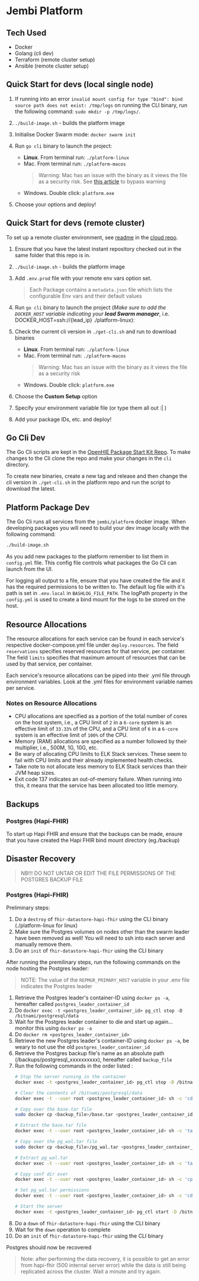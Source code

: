 # Jembi Platform

## Tech Used

- Docker
- Golang (cli dev)
- Terraform (remote cluster setup)
- Ansible (remote cluster setup)

## Quick Start for devs (local single node)

1. If running into an error `invalid mount config for type "bind": bind source path does not exist: /tmp/logs` on running the CLI binary, run the following command: `sudo mkdir -p /tmp/logs/`.
1. `./build-image.sh` - builds the platform image
1. Initialise Docker Swarm mode: `docker swarm init`
1. Run `go cli` binary to launch the project:

    - **Linux**. From terminal run: `./platform-linux`
    - Mac. From terminal run: `./platform-macos`
        > Warning: Mac has an issue with the binary as it views the file as a security risk. See [this article](https://www.lifewire.com/fix-developer-cannot-be-verified-error-5183898) to bypass warning
    - Windows. Double click: `platform.exe`
1. Choose your options and deploy!

## Quick Start for devs (remote cluster)

To set up a remote cluster environment, see [readme](https://github.com/jembi/cloud/blob/main/aws/mercury-team/README.md) in the [cloud repo](https://github.com/jembi/cloud).

1. Ensure that you have the latest instant repository checked out in the same folder that this repo is in.
1. `./build-image.sh` - builds the platform image
1. Add `.env.prod` file with your remote env vars option set.

    > Each Package contains a `metadata.json` file which lists the configurable Env vars and their default values

1. Run `go cli` binary to launch the project (*Make sure to add the `DOCKER_HOST` variable indicating your **lead Swarm manager***, i.e. DOCKER_HOST=ssh://{lead_ip} ./platform-linux):

1. Check the current cli version in `./get-cli.sh` and run to download binaries
    - **Linux**. From terminal run: `./platform-linux`
    - Mac. From terminal run: `./platform-macos`
        > Warning: Mac has an issue with the binary as it views the file as a security risk
    - Windows. Double click: `platform.exe`

1. Choose the **Custom Setup** option
1. Specify your environment variable file (or type them all out :| )
1. Add your package IDs, etc. and deploy!

## Go Cli Dev

The Go Cli scripts are kept in the [OpenHIE Package Start Kit Repo](https://github.com/openhie/package-starter-kit/tree/main/cli). To make changes to the Cli clone the repo and make your changes in the `cli` directory.

To create new binaries, create a new tag and release and then change the cli version in `./get-cli.sh` in the platform repo and run the script to download the latest.

## Platform Package Dev

The Go Cli runs all services from the `jembi/platform` docker image. When developing packages you will need to build your dev image locally with the following command:

```sh
./build-image.sh
```

As you add new packages to the platform remember to list them in `config.yml` file. This config file controls what packages the Go Cli can launch from the UI.

For logging all output to a file, ensure that you have created the file and it has the required permissions to be written to.
The default log file with it's path is set in `.env.local` in `BASHLOG_FILE_PATH`. 
The logPath property in the `config.yml` is used to create a bind mount for the logs to be stored on the host.

## Resource Allocations

The resource allocations for each service can be found in each service's respective docker-compose.yml file under `deploy.resources`. The field `reservations` specifies reserved resources for that service, per container. The field `limits` specifies that maximum amount of resources that can be used by that service, per container.

Each service's resource allocations can be piped into their .yml file through environment variables. Look at the .yml files for environment variable names per service.

### Notes on Resource Allocations

- CPU allocations are specified as a portion of the total number of cores on the host system, i.e., a CPU limit of `2` in a `6-core` system is an effective limit of `33.33%` of the CPU, and a CPU limit of `6` in a `6-core` system is an effective limit of `100%` of the CPU.
- Memory (RAM) allocations are specified as a number followed by their multiplier, i.e., 500M, 1G, 10G, etc.
- Be wary of allocating CPU limits to ELK Stack services. These seem to fail with CPU limits and their already implemented health checks.
- Take note to not allocate less memory to ELK Stack services than their JVM heap sizes.
- Exit code 137 indicates an out-of-memory failure. When running into this, it means that the service has been allocated too little memory.

## Backups

### Postgres (Hapi-FHIR)

To start up Hapi FHIR and ensure that the backups can be made, ensure that you have created the Hapi FHIR bind mount directory (eg./backup)

## Disaster Recovery

> NB!!! DO NOT UNTAR OR EDIT THE FILE PERMISSIONS OF THE POSTGRES BACKUP FILE

### Postgres (Hapi-FHIR)

Preliminary steps:

1. Do a `destroy` of `fhir-datastore-hapi-fhir` using the CLI binary (./platform-linux for linux)
1. Make sure the Postgres volumes on nodes other than the swarm leader have been removed as well! You will need to ssh into each server and manually remove them.
1. Do an `init` of `fhir-datastore-hapi-fhir` using the CLI binary

After running the premilinary steps, run the following commands on the node hosting the Postgres leader:

> NOTE: The value of the `REPMGR_PRIMARY_HOST` variable in your .env file indicates the Postgres leader

1. Retrieve the Postgres leader's container-ID using `docker ps -a`, hereafter called `postgres_leader_container_id`
1. Do `docker exec -t <postgres_leader_container_id> pg_ctl stop -D /bitnami/postgresql/data`
1. Wait for the Postgres leader container to die and start up again... monitor this using `docker ps -a`
1. Do `docker rm <postgres_leader_container_id>`
1. Retrieve the new Postgres leader's container-ID using `docker ps -a`, be weary to not use the old `postgres_leader_container_id`
1. Retrieve the Postgres backup file's name as an absolute path (/backups/postgresql_xxxxxxxxxx), hereafter called `backup_file`
1. Run the following commands in the order listed :
    ```sh
    # Stop the server running in the container
    docker exec -t <postgres_leader_container_id> pg_ctl stop -D /bitnami/postgresql/data

    # Clear the contents of /bitnami/postgresql/data
    docker exec -t --user root <postgres_leader_container_id> sh -c 'cd /bitnami/postgresql/data && rm -rf $(ls)'

    # Copy over the base.tar file
    sudo docker cp <backup_file>/base.tar <postgres_leader_container_id>:/bitnami/postgresql

    # Extract the base.tar file
    docker exec -t --user root <postgres_leader_container_id> sh -c 'tar -xf /bitnami/postgresql/base.tar --directory=/bitnami/postgresql/data'

    # Copy over the pg_wal.tar file
    sudo docker cp <backup_file>/pg_wal.tar <postgres_leader_container_id>:/bitnami/postgresql

    # Extract pg_wal.tar
    docker exec -t --user root <postgres_leader_container_id> sh -c 'tar -xf /bitnami/postgresql/pg_wal.tar --directory=/bitnami/postgresql/data/pg_wal'

    # Copy conf dir over
    docker exec -t --user root <postgres_leader_container_id> sh -c 'cp -r /bitnami/postgresql/conf/. /bitnami/postgresql/data'

    # Set pg_wal.tar permissions
    docker exec -t --user root <postgres_leader_container_id> sh -c 'cd /bitnami/postgresql/data/pg_wal && chown -v 1001 $(ls)'

    # Start the server
    docker exec -t <postgres_leader_container_id> pg_ctl start -D /bitnami/postgresql/data
    ```
1. Do a `down` of `fhir-datastore-hapi-fhir` using the CLI binary
1. Wait for the `down` operation to complete
1. Do an `init` of `fhir-datastore-hapi-fhir` using the CLI binary

Postgres should now be recovered

> Note: after performing the data recovery, it is possible to get an error from hapi-fhir (500 internal server error) while the data is still being replicated across the cluster. Wait a minute and try again.
